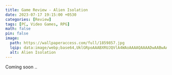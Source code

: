 ```yaml
---
title: Game Review - Alien Isolation
date: 2023-07-17 19:15:00 +0530
categories: [Review]
tags: [PC, Video Games, RPG]
math: false
pin: false
image:
  path: https://wallpaperaccess.com/full/1859857.jpg
  lqip: data:image/webp;base64,UklGRpoAAABXRUJQVlA4WAoAAAAQAAAADwAABwAAQUxQSDIAAAARL0AmbZurmr57yyIiqE8oiG0bejIYEQTgqiDA9vqnsUSI6H+oAERp2HZ65qP/VIAWAFZQOCBCAAAA8AEAnQEqEAAIAAVAfCWkAALp8sF8rgRgAP7o9FDvMCkMde9PK7euH5M1m6VWoDXf2FkP3BqV0ZYbO6NA/VFIAAAA
  alt: Alien Isolation
---
```


Coming soon ..
